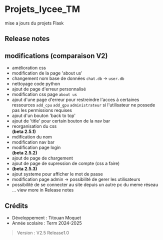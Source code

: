 # Projets_lycee_TM

mise a jours du projets Flask

## Release notes
<!--
> [!WARNING]
> Le Projet est toujours en cours de réalisation certainss elements sont donc susceptibles de ne pas fonctionner
> Le code n'est pas encore bien commenté et organisé
> Des modifications seront apportées dès que possible 
-->
## modifications (comparaison V2) 
- amélioration css 
- modification de la page 'about us'
- changement nom base de données `chat.db` -> `user.db`
- nettoyage code python
- ajout de page d'erreur personnalisé 
- modification css page `about us`
- ajout d'une page d'erreur pour restreindre l'acces à certaines ressources `add_cpu` `add_gpu` `administrateur` si l'utilisateur ne possede pas les permissions requises 
- ajout d'un bouton 'back to top'
- ajout de 'title' pour certain bouton de la nav bar
- reorganisation du css  
  **(beta 2.5.1)**
- mdification du nom
- modification nav bar 
- modification page login  
  **(beta 2.5.2)**  
- ajout de page de chargement
- ajout de page de supression de compte (css a faire)
- **(beta 2.5.3)**  
- ajout systeme pour afficher le mot de passe
- modification page admin -> possibilité de gerer les utilisateurs
- possibilité de se connecter au site depuis un autre pc du meme réseau   
...
  view more in Release notes

## Crédits
- Développement : Titouan Moquet 
- Année scolaire : Term 2024-2025

> Version : V2.5 Release1.0

